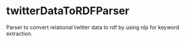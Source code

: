 # twitterDataToRDFParser
Parser to convert relational twitter data to rdf by using nlp for keyword extraction.
